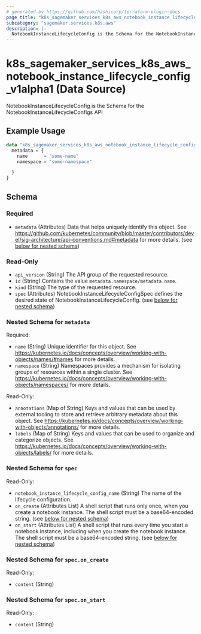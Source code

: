 ```yaml
---
# generated by https://github.com/hashicorp/terraform-plugin-docs
page_title: "k8s_sagemaker_services_k8s_aws_notebook_instance_lifecycle_config_v1alpha1 Data Source - terraform-provider-k8s"
subcategory: "sagemaker.services.k8s.aws"
description: |-
  NotebookInstanceLifecycleConfig is the Schema for the NotebookInstanceLifecycleConfigs API
---
```


# k8s_sagemaker_services_k8s_aws_notebook_instance_lifecycle_config_v1alpha1 (Data Source)

NotebookInstanceLifecycleConfig is the Schema for the NotebookInstanceLifecycleConfigs API

## Example Usage

```terraform
data "k8s_sagemaker_services_k8s_aws_notebook_instance_lifecycle_config_v1alpha1" "example" {
  metadata = {
    name      = "some-name"
    namespace = "some-namespace"

  }
}
```

<!-- schema generated by tfplugindocs -->
## Schema

### Required

- `metadata` (Attributes) Data that helps uniquely identify this object. See https://github.com/kubernetes/community/blob/master/contributors/devel/sig-architecture/api-conventions.md#metadata for more details. (see [below for nested schema](#nestedatt--metadata))

### Read-Only

- `api_version` (String) The API group of the requested resource.
- `id` (String) Contains the value `metadata.namespace/metadata.name`.
- `kind` (String) The type of the requested resource.
- `spec` (Attributes) NotebookInstanceLifecycleConfigSpec defines the desired state of NotebookInstanceLifecycleConfig. (see [below for nested schema](#nestedatt--spec))

<a id="nestedatt--metadata"></a>
### Nested Schema for `metadata`

Required:

- `name` (String) Unique identifier for this object. See https://kubernetes.io/docs/concepts/overview/working-with-objects/names/#names for more details.
- `namespace` (String) Namespaces provides a mechanism for isolating groups of resources within a single cluster. See https://kubernetes.io/docs/concepts/overview/working-with-objects/namespaces/ for more details.

Read-Only:

- `annotations` (Map of String) Keys and values that can be used by external tooling to store and retrieve arbitrary metadata about this object. See https://kubernetes.io/docs/concepts/overview/working-with-objects/annotations/ for more details.
- `labels` (Map of String) Keys and values that can be used to organize and categorize objects. See https://kubernetes.io/docs/concepts/overview/working-with-objects/labels/ for more details.


<a id="nestedatt--spec"></a>
### Nested Schema for `spec`

Read-Only:

- `notebook_instance_lifecycle_config_name` (String) The name of the lifecycle configuration.
- `on_create` (Attributes List) A shell script that runs only once, when you create a notebook instance. The shell script must be a base64-encoded string. (see [below for nested schema](#nestedatt--spec--on_create))
- `on_start` (Attributes List) A shell script that runs every time you start a notebook instance, including when you create the notebook instance. The shell script must be a base64-encoded string. (see [below for nested schema](#nestedatt--spec--on_start))

<a id="nestedatt--spec--on_create"></a>
### Nested Schema for `spec.on_create`

Read-Only:

- `content` (String)


<a id="nestedatt--spec--on_start"></a>
### Nested Schema for `spec.on_start`

Read-Only:

- `content` (String)
